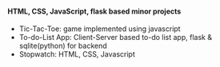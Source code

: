 #### HTML, CSS, JavaScript, flask based minor projects

- Tic-Tac-Toe: game implemented using javascript
- To-do-List App: Client-Server based to-do list app, flask & sqlite(python) for backend
- Stopwatch: HTML, CSS, Javascript

